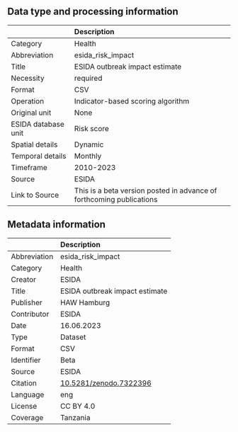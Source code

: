 ## Data type and processing information 

|                     | Description                                                          |
|:--------------------|:---------------------------------------------------------------------|
| Category            | Health                                                               |
| Abbreviation        | esida_risk_impact                                                    |
| Title               | ESIDA outbreak impact estimate                                       |
| Necessity           | required                                                             |
| Format              | CSV                                                                  |
| Operation           | Indicator-based scoring algorithm                                    |
| Original unit       | None                                                                 |
| ESIDA database unit | Risk score                                                           |
| Spatial details     | Dynamic                                                              |
| Temporal details    | Monthly                                                              |
| Timeframe           | 2010-2023                                                            |
| Source              | ESIDA                                                                |
| Link to Source      | This is a beta version posted in advance of forthcoming publications |

## Metadata information 

|              | Description                                                      |
|:-------------|:-----------------------------------------------------------------|
| Abbreviation | esida_risk_impact                                                |
| Category     | Health                                                           |
| Creator      | ESIDA                                                            |
| Title        | ESIDA outbreak impact estimate                                   |
| Publisher    | HAW Hamburg                                                      |
| Contributor  | ESIDA                                                            |
| Date         | 16.06.2023                                                       |
| Type         | Dataset                                                          |
| Format       | CSV                                                              |
| Identifier   | Beta                                                             |
| Source       | ESIDA                                                            |
| Citation     | [10.5281/zenodo.7322396](https://doi.org/10.5281/zenodo.7322396) |
| Language     | eng                                                              |
| License      | CC BY 4.0                                                        |
| Coverage     | Tanzania                                                         |